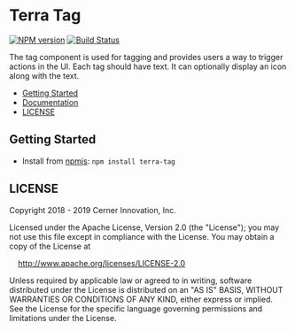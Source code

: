 # Terra Tag


[![NPM version](https://badgen.net/npm/v/terra-tag)](https://www.npmjs.org/package/terra-tag)
[![Build Status](https://badgen.net/travis/cerner/terra-core)](https://travis-ci.org/cerner/terra-core)

The tag component is used for tagging and provides users a way to trigger actions in the UI. Each tag should have text.
It can optionally display an icon along with the text.

- [Getting Started](#getting-started)
- [Documentation](https://github.com/cerner/terra-core/tree/master/packages/terra-tag/docs)
- [LICENSE](#license)

## Getting Started

- Install from [npmjs](https://www.npmjs.com): `npm install terra-tag`

## LICENSE

Copyright 2018 - 2019 Cerner Innovation, Inc.

Licensed under the Apache License, Version 2.0 (the "License"); you may not use this file except in compliance with the License. You may obtain a copy of the License at

&nbsp;&nbsp;&nbsp;&nbsp;http://www.apache.org/licenses/LICENSE-2.0

Unless required by applicable law or agreed to in writing, software distributed under the License is distributed on an "AS IS" BASIS, WITHOUT WARRANTIES OR CONDITIONS OF ANY KIND, either express or implied. See the License for the specific language governing permissions and limitations under the License.
